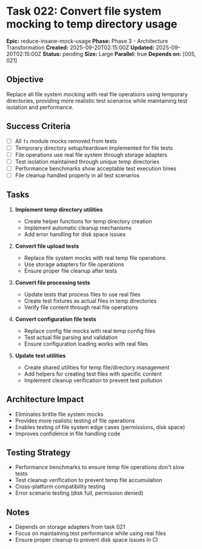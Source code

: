 # Task 022: Convert file system mocking to temp directory usage

**Epic:** reduce-insane-mock-usage **Phase:** Phase 3 - Architecture
Transformation **Created:** 2025-09-20T02:15:00Z **Updated:**
2025-09-20T02:15:00Z **Status:** pending **Size:** Large **Parallel:** true
**Depends on:** [005, 021]

## Objective

Replace all file system mocking with real file operations using temporary
directories, providing more realistic test scenarios while maintaining test
isolation and performance.

## Success Criteria

- [ ] All `fs` module mocks removed from tests
- [ ] Temporary directory setup/teardown implemented for file tests
- [ ] File operations use real file system through storage adapters
- [ ] Test isolation maintained through unique temp directories
- [ ] Performance benchmarks show acceptable test execution times
- [ ] File cleanup handled properly in all test scenarios

## Tasks

1. **Implement temp directory utilities**
   - Create helper functions for temp directory creation
   - Implement automatic cleanup mechanisms
   - Add error handling for disk space issues

2. **Convert file upload tests**
   - Replace file system mocks with real temp file operations
   - Use storage adapters for file operations
   - Ensure proper file cleanup after tests

3. **Convert file processing tests**
   - Update tests that process files to use real files
   - Create test fixtures as actual files in temp directories
   - Verify file content through real file operations

4. **Convert configuration file tests**
   - Replace config file mocks with real temp config files
   - Test actual file parsing and validation
   - Ensure configuration loading works with real files

5. **Update test utilities**
   - Create shared utilities for temp file/directory management
   - Add helpers for creating test files with specific content
   - Implement cleanup verification to prevent test pollution

## Architecture Impact

- Eliminates brittle file system mocks
- Provides more realistic testing of file operations
- Enables testing of file system edge cases (permissions, disk space)
- Improves confidence in file handling code

## Testing Strategy

- Performance benchmarks to ensure temp file operations don't slow tests
- Test cleanup verification to prevent temp file accumulation
- Cross-platform compatibility testing
- Error scenario testing (disk full, permission denied)

## Notes

- Depends on storage adapters from task 021
- Focus on maintaining test performance while using real files
- Ensure proper cleanup to prevent disk space issues in CI
